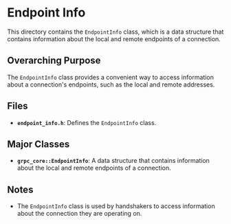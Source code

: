 # Endpoint Info

This directory contains the `EndpointInfo` class, which is a data structure that contains information about the local and remote endpoints of a connection.

## Overarching Purpose

The `EndpointInfo` class provides a convenient way to access information about a connection's endpoints, such as the local and remote addresses.

## Files

- **`endpoint_info.h`**: Defines the `EndpointInfo` class.

## Major Classes

- **`grpc_core::EndpointInfo`**: A data structure that contains information about the local and remote endpoints of a connection.

## Notes

- The `EndpointInfo` class is used by handshakers to access information about the connection they are operating on.
